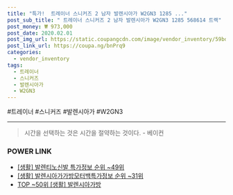 ```yaml
--- 
title: "특가!  트레이너 스니커즈 2 남자 발렌시아가 W2GN3 1285 ..." 
post_sub_title: " 트레이너 스니커즈 2 남자 발렌시아가 W2GN3 1285 568614 트랙" 
post_money: ₩ 973,000 
post_date: 2020.02.01 
post_img_url: https://static.coupangcdn.com/image/vendor_inventory/59bd/716a0ed3cddda4cd2b32560f2cfa6e1deff9234bec21b69223914ff45503.jpg 
post_link_url: https://coupa.ng/bnPrq9 
categories: 
  - vendor_inventory 
tags: 
  - 트레이너 
  - 스니커즈 
  - 발렌시아가 
  - W2GN3 
--- 
```

  #트레이너 #스니커즈 #발렌시아가 #W2GN3 
<hr> 

> 시간을 선택하는 것은 시간을 절약하는 것이다. - 베이컨 


### POWER LINK

* <a href="https://blog.naver.com/sakai111/221782151693" target="_blank"> [생활] 발렌티노신발 특가정보 순위 ~49위</a>
* <a href="https://blog.naver.com/fasyy4321/221772253822" target="_blank"> [생활] 발렌시아가가방모터백특가정보 순위 ~31위</a>
* <a href="https://blog.naver.com/fasyy4321/221783815779" target="_blank"> TOP ~50위 [생활] 발렌시아가방</a>
